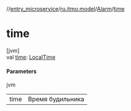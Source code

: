 //[entry_microservice](../../../index.md)/[ru.itmo.model](../index.md)/[Alarm](index.md)/[time](time.md)

# time

[jvm]\
val [time](time.md): [LocalTime](https://docs.oracle.com/javase/8/docs/api/java/time/LocalTime.html)

#### Parameters

jvm

| | |
|---|---|
| time | Время будильника |